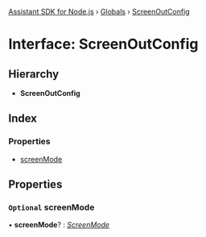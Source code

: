 [Assistant SDK for Node.js](../README.md) › [Globals](../globals.md) › [ScreenOutConfig](screenoutconfig.md)

# Interface: ScreenOutConfig

## Hierarchy

* **ScreenOutConfig**

## Index

### Properties

* [screenMode](screenoutconfig.md#optional-screenmode)

## Properties

### `Optional` screenMode

• **screenMode**? : *[ScreenMode](../enums/screenmode.md)*
